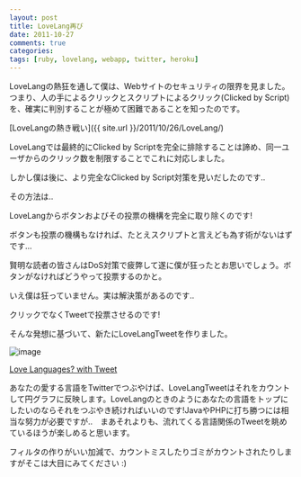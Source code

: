 ```yaml
---
layout: post
title: LoveLang再び
date: 2011-10-27
comments: true
categories:
tags: [ruby, lovelang, webapp, twitter, heroku]
---
```



LoveLangの熱狂を通して僕は、Webサイトのセキュリティの限界を見ました。つまり、人の手によるクリックとスクリプトによるクリック(Clicked by Script)を、確実に判別することが極めて困難であることを知ったのです。

[LoveLangの熱き戦い]({{ site.url }}/2011/10/26/LoveLang/)

LoveLangでは最終的にClicked by Scriptを完全に排除することは諦め、同一ユーザからのクリック数を制限することでこれに対応しました。

しかし僕は後に、より完全なClicked by Script対策を見いだしたのです..

その方法は..

LoveLangからボタンおよびその投票の機構を完全に取り除くのです!

ボタンも投票の機構もなければ、たとえスクリプトと言えども為す術がないはずです...

賢明な読者の皆さんはDoS対策で疲弊して遂に僕が狂ったとお思いでしょう。ボタンがなければどうやって投票するのかと。

いえ僕は狂っていません。実は解決策があるのです..

クリックでなくTweetで投票させるのです!

そんな発想に基づいて、新たにLoveLangTweetを作りました。

![image](http://img.f.hatena.ne.jp/images/fotolife/k/keyesberry/20111027/20111027184146.png)


[Love Languages? with Tweet](http://lovelangtweet.heroku.com/)


あなたの愛する言語をTwitterでつぶやけば、LoveLangTweetはそれをカウントして円グラフに反映します。LoveLangのときのようにあなたの言語をトップにしたいのならそれをつぶやき続ければいいのです!JavaやPHPに打ち勝つには相当な努力が必要ですが..　まあそれよりも、流れてくる言語関係のTweetを眺めているほうが楽しめると思います。

フィルタの作りがいい加減で、カウントミスしたりゴミがカウントされたりしますがそこは大目にみてください :)


